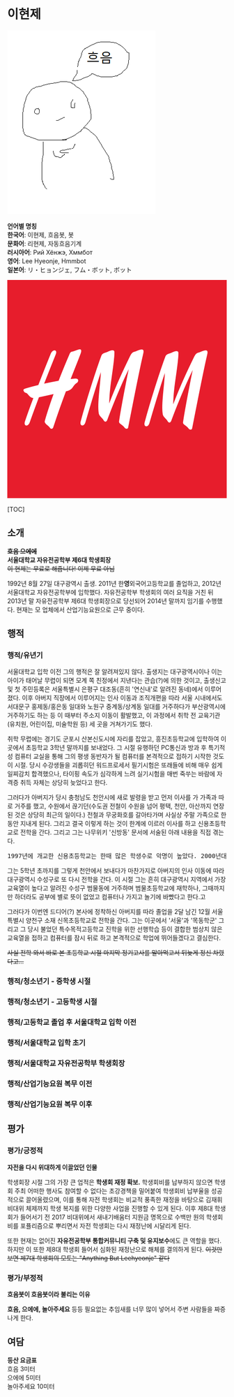 # 이현제

![](../Images/LHJ/hmm1.gif)  

**언어별 명칭**  
**한국어**: 이현제, 흐음봇, 봇  
**문화어**: 리현제, 자동흐음기계  
**러시아어**: Рий Хёнжэ, Хммбот  
**영어**: Lee Hyeonje, Hmmbot  
**일본어**: リ・ヒョンジェ, フム・ボット, ボット  

![](../Images/LHJ/HMM.png)

[TOC]

## 소개  

~~**흐음 으에에**~~  
**서울대학교 자유전공학부 제6대 학생회장**  
~~이 현제는 무료로 해줍니다! 이제 무료 아님~~

1992년 8월 27일 대구광역시 출생. 2011년 한**영**외국어고등학교를 졸업하고, 2012년 서울대학교 자유전공학부에 입학했다. 자유전공학부 학생회의 여러 요직을 거친 뒤 2013년 말 자유전공학부 제6대 학생회장으로 당선되어 2014년 말까지 임기를 수행했다. 현재는 모 업체에서 산업기능요원으로 근무 중이다.

## 행적

### 행적/유년기

서울대학교 입학 이전 그의 행적은 잘 알려져있지 않다. 출생지는 대구광역시이나 이는 아이가 태어날 무렵이 되면 모계 쪽 친정에서 지낸다는 관습(?)에 의한 것이고, 출생신고 및 첫 주민등록은 서울특별시 은평구 대조동(흔히 '연신내'로 알려진 동네)에서 이루어졌다. 이후 아버지 직장에서 이루어지는 인사 이동과 조직개편을 따라 서울 시내에서도 서대문구 홍제동/홍은동 일대와 노원구 중계동/상계동 일대를 거주하다가 부산광역시에 거주하기도 하는 등 이 때부터 주소지 이동이 활발했고, 이 과정에서 취학 전 교육기관(유치원, 어린이집, 미술학원 등) 세 곳을 거쳐가기도 했다.

취학 무렵에는 경기도 군포시 산본신도시에 자리를 잡았고, 흥진초등학교에 입학하여 이곳에서 초등학교 3학년 말까지를 보내었다. 그 시절 유행하던 PC통신과 방과 후 특기적성 컴퓨터 교실을 통해 그의 평생 동반자가 될 컴퓨터를 본격적으로 접하기 시작한 것도 이 시절. 당시 수강생들을 괴롭히던 워드프로세서 필기시험은 또래들에 비해 매우 쉽게 일찌감치 합격했으나, 타이핑 속도가 심각하게 느려 실기시험을 매번 죽쑤는 바람에 자격증 취득 자체는 상당히 늦었다고 한다.

그러다가 아버지가 당시 충청남도 천안시에 새로 발령을 받고 먼저 이사를 가 가족과 따로 거주를 했고, 수원에서 끊기던(수도권 전철이 수원을 넘어 평택, 천안, 아산까지 연장된 것은 상당히 최근의 일이다.) 전철과 무궁화호를 갈아타가며 사실상 주말 가족으로 한동안 지내게 된다. 그리고 결국 이렇게 하는 것이 한계에 이르러 이사를 하고 신용초등학교로 전학을 간다. 그리고 그는 나무위키 '신방동' 문서에 서술된 아래 내용을 직접 겪는다.

<pre>1997년에 개교한 신용초등학교는 한때 많은 학생수로 악명이 높았다. 2000년대 초반 학생수가 2000명을 넘었으며, 이 학생들을 모두 수용하고자 수업을 오전반과 오후반으로 나눠서 했고, 컨테이너로 임시 교실을 만들어서 수업을 했어야 할정도로 과밀학급 학교였다. 하지만 2000년대 중반 들어서 주변에 학교가 지속적으로 증가하여 학교당 학생수가 많이 줄면서 문제가 해결되었다.</pre>

그는 5학년 초까지를 그렇게 천안에서 보내다가 마찬가지로 아버지의 인사 이동에 따라 대구광역시 수성구로 또 다시 전학을 간다. 이 시절 그는 흔히 대구광역시 지역에서 가장 교육열이 높다고 알려진 수성구 범물동에 거주하며 범물초등학교에 재학하나, 그때까지만 하더라도 공부에 별로 뜻이 없었고 컴퓨터나 가지고 놀기에 바빴다고 한다.고

그러다가 이번엔 드디어(?) 본사에 정착하신 아버지를 따라 졸업을 2달 남긴 12월 서울특별시 양천구 소재 신목초등학교로 전학을 간다. 그는 이곳에서 '서울'과 '목동학군' 그리고 그 당시 불었던 특수목적고등학교 진학을 위한 선행학습 등이 결합한 범상치 않은 교육열을 접하고 컴퓨터를 잠시 뒤로 하고 본격적으로 학업에 뛰어들겠다고 결심한다.

~~사실 전학 와서 바로 본 초등학교 시절 마지막 정기고사를 말아먹고서 뒤늦게 정신 차렸다고...~~

### 행적/청소년기 - 중학생 시절
### 행적/청소년기 - 고등학생 시절
### 행적/고등학교 졸업 후 서울대학교 입학 이전

### 행적/서울대학교 입학 초기
### 행적/서울대학교 자유전공학부 학생회장
### 행적/산업기능요원 복무 이전
### 행적/산업기능요원 복무 이후

## 평가

### 평가/긍정적

**자전을 다시 위대하게 이끌었던 인물**  
  
학생회장 시절 그의 가장 큰 업적은 **학생회 재정 확보.** 학생회비를 납부하지 않으면 학생회 주최 어떠한 행사도 참여할 수 없다는 초강경책을 밀어붙여 학생회비 납부율을 성공적으로 끌어올렸으며, 이를 통해 자전 학생회는 비교적 풍족한 재정을 바탕으로 김재휘 비대위 체제까지 학생 복지를 위한 다양한 사업을 진행할 수 있게 된다. 이후 제8대 학생회가 들어서기 전 2017 비대위에서 새내기배움터 지원금 명목으로 수백만 원의 학생회비를 포퓰리즘으로 뿌리면서 자전 학생회는 다시 재정난에 시달리게 된다.

또한 현재는 없어진 **자유전공학부 통합커뮤니티 구축 및 유지보수**에도 큰 역할을 했다. 하지만 이 또한 제8대 학생회 들어서 심화된 재정난으로 해체를 결의하게 된다. ~~이것만 보면 제7대 학생회의 모토는 "Anything But Leehyeonje" 같다~~

### 평가/부정적

**흐음봇이 흐음봇이라 불리는 이유**  
  
**흐음, 으에에, 놀아주세요** 등등 필요없는 추임새를 너무 많이 넣어서 주변 사람들을 짜증나게 한다.

## 여담

**등산 요금표**  
흐음 3미터  
으에에 5미터  
놀아주세요 10미터
